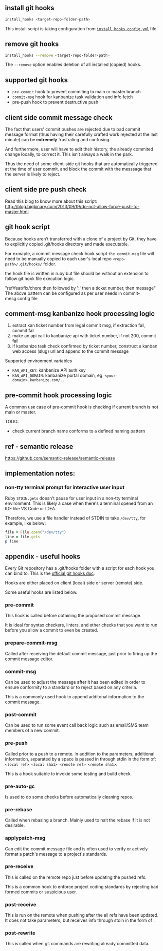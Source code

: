


## install git hooks

```bash
install_hooks <target-repo-folder-path>
```

This install script is taking configuration from [`install_hooks.config.yml`](./install_hooks.config.yml) file.

## remove git hooks

```bash
install_hooks --remove <target-repo-folder-path>
```

The `--remove` option enables deletion of all installed (copied) hooks.

## supported git hooks

- `pre-commit` hook to prevent commiting to main or master branch
- `commit-msg` hook for kanbanize task validation and info fetch
- pre-push hook to prevent destructive push


## client side commit message check

The fact that users' commit pushes are rejected due to bad commit message format (thus having their carefully crafted work rejected at the last minute) can be **extremely** frustrating and confusing.

And furthermore, user will have to edit their history, the already commited change locally, to correct it. This isn’t always a walk in the park.

Thus the need of some client-side git hooks that are automatically triggered at the time of user commit, and block the commit with the messsage that the server is likely to reject.


## client side pre push check

Read this blog to know more about this script:
http://blog.bigbinary.com/2013/09/19/do-not-allow-force-push-to-master.html



## git hook script

Because hooks aren’t transferred with a clone of a project by Git,
they have to explicitly copied .git/hooks directory and made executable. 

For exmaple, a commit message check hook script `the commit-msg` file will need to be manually copied to each user's local repo `<repo-path>/.git/hooks/` folder.

the hook file is written in ruby but file should be without an extension to follow git hook file execution logic.

"ref/feat/fix/chore then followed by ':' then a ticket number, then message"
The above pattern can be configured as per user needs in commit-mesg.config file

## comment-msg kanbanize hook processing logic

1. extract kan ticket number from legal commit msg, if extraction fail, commit fail
2. make an api call to kanbanize api with ticket number, if not 200, commit fail
3. if kanbanize task check confirmed by ticket number, construct a kanban web access (slug) url and append to the commit message

Supported environment variables
- `KAN_API_KEY`: kanbanize API auth key
- `KAN_API_DOMAIN`: kanbanize portal domain, eg: `<your-domain>.kanbanize.com/..`


## pre-commit hook processing logic

A common use case of pre-commit hook is checking if current branch is not main or master.

TODO:
- check current branch name conforms to a defined naming pattern

## ref - semantic release

https://github.com/semantic-release/semantic-release


## implementation notes:

### non-tty terminal prompt for interactive user input

Ruby `STDIN.gets` doesn't pause for user input in a non-tty terminal environment.
This is likely a case when there's a terminal opened from an IDE like VS Code or IDEA.

Therefore, we use a file handler instead of STDIN to take `/dev/tty`, 
for example, like below:

```ruby
file = File.open("/dev/tty")
line = file.gets
p line
```


## appendix - useful hooks

Every Git repository has a .git/hooks folder with a script for each hook you can bind to.
This is the [official git hooks doc](https://www.git-scm.com/docs/githooks).

Hooks are either placed on client (local) side or server (remote) side.

Some useful hooks are listed below.

### pre-commit

This hook is called before obtaining the proposed commit message.

It is ideal for syntax checkers, linters, and other checks that you want to run before you allow a commit to even be created.

### prepare-commit-msg

Called after receiving the default commit message, just prior to firing up the commit message editor.

### commit-msg

Can be used to adjust the message after it has been edited in order to ensure conformity to a standard or to reject based on any criteria.

This is a commonly used hook to append additonal information to the commit message.

### post-commit

Can be used to run some event call back logic such as
email/SMS team members of a new commit.

### pre-push

Called prior to a push to a remote. In addition to the parameters, additional information, separated by a space is passed in through stdin in the form of:
`<local ref> <local sha1> <remote ref> <remote sha1>`.

This is a hook suitable to invokie some testing and build check.

### pre-auto-gc

Is used to do some checks before automatically cleaning repos.

### pre-rebase

Called when rebasing a branch. Mainly used to halt the rebase if it is not desirable.

### applypatch-msg

Can edit the commit message file and is often used to verify or actively format a patch's message to a project's standards.

### pre-receive

This is called on the remote repo just before updating the pushed refs.

This is a common hook to enforce project coding standards by rejecting bad formed commits or suspicious user.

### post-receive

This is run on the remote when pushing after the all refs have been updated. It does not take parameters, but receives info through stdin in the form of <old-value> <new-value> <ref-name>.

### post-rewrite

This is called when git commands are rewriting already committed data.

